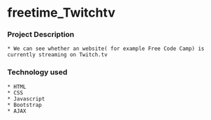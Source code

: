 # freetime_Twitchtv
### Project Description
    * We can see whether an website( for example Free Code Camp) is currently streaming on Twitch.tv
### Technology used
    * HTML
    * CSS
    * Javascript
    * Bootstrap
    * AJAX